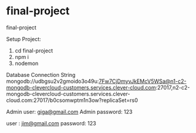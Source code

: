 # final-project
final-project

Setup Project:
1) cd final-project
2) npm i
3) nodemon

Database Connection String
mongodb://udbgsu2v2gmoido3o49u:7Fw7CjDmyvJkEMcV5WSa@n1-c2-mongodb-clevercloud-customers.services.clever-cloud.com:27017,n2-c2-mongodb-clevercloud-customers.services.clever-cloud.com:27017/b0csomwptm1n3ow?replicaSet=rs0

Admin user: giga@gmail.com
Admin password: 123

user : jim@gmail.com
password: 123
